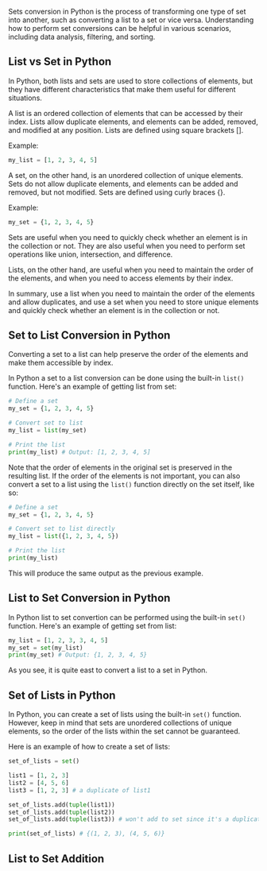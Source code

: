 Sets conversion in Python is the process of transforming one type of set into another, such as converting a list to a set or vice versa. Understanding how to perform set conversions can be helpful in various scenarios, including data analysis, filtering, and sorting. 

## List vs Set in Python

In Python, both lists and sets are used to store collections of elements, but they have different characteristics that make them useful for different situations.

A list is an ordered collection of elements that can be accessed by their index. Lists allow duplicate elements, and elements can be added, removed, and modified at any position. Lists are defined using square brackets [].

Example:

```python
my_list = [1, 2, 3, 4, 5]
```

A set, on the other hand, is an unordered collection of unique elements. Sets do not allow duplicate elements, and elements can be added and removed, but not modified. Sets are defined using curly braces {}.

Example:

```python
my_set = {1, 2, 3, 4, 5}
```

Sets are useful when you need to quickly check whether an element is in the collection or not. They are also useful when you need to perform set operations like union, intersection, and difference.

Lists, on the other hand, are useful when you need to maintain the order of the elements, and when you need to access elements by their index.

In summary, use a list when you need to maintain the order of the elements and allow duplicates, and use a set when you need to store unique elements and quickly check whether an element is in the collection or not.

## Set to List Conversion in Python

Converting a set to a list can help preserve the order of the elements and make them accessible by index.

In Python a set to a list conversion can be done using the built-in `list()` function. Here's an example of getting list from set:

```python
# Define a set
my_set = {1, 2, 3, 4, 5}

# Convert set to list
my_list = list(my_set)

# Print the list
print(my_list) # Output: [1, 2, 3, 4, 5]
```

Note that the order of elements in the original set is preserved in the resulting list. If the order of the elements is not important, you can also convert a set to a list using the `list()` function directly on the set itself, like so:

```python
# Define a set
my_set = {1, 2, 3, 4, 5}

# Convert set to list directly
my_list = list({1, 2, 3, 4, 5})

# Print the list
print(my_list)
```

This will produce the same output as the previous example.

## List to Set Conversion in Python

In Python list to set convertion can be performed using the built-in `set()` function. Here's an example of getting set from list:

```python
my_list = [1, 2, 3, 3, 4, 5]
my_set = set(my_list)
print(my_set) # Output: {1, 2, 3, 4, 5}
```

As you see, it is quite east to convert a list to a set in Python.

## Set of Lists in Python

In Python, you can create a set of lists using the built-in `set()` function. However, keep in mind that sets are unordered collections of unique elements, so the order of the lists within the set cannot be guaranteed.

Here is an example of how to create a set of lists:

```python
set_of_lists = set()

list1 = [1, 2, 3]
list2 = [4, 5, 6]
list3 = [1, 2, 3] # a duplicate of list1

set_of_lists.add(tuple(list1))
set_of_lists.add(tuple(list2))
set_of_lists.add(tuple(list3)) # won't add to set since it's a duplicate of list1

print(set_of_lists) # {(1, 2, 3), (4, 5, 6)}
```

## List to Set Addition

